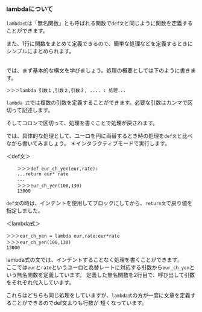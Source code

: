 ### lambdaについて

`lambda式`は「無名関数」とも呼ばれる関数で`def文`と同じように関数を定義することができます。

また、1行に関数をまとめて定義できるので、簡単な処理などを定義するときにシンプルにまとめられます。</br></br>

では、まず基本的な構文を学びましょう。処理の概要としては下のように書きます。


`＞＞＞lambda 引数１,引数２,引数３, .... : 処理...`

`lambda 式`では複数の引数を定義することができます。必要な引数はカンマで区切って記述します。

そしてコロンで区切って、処理を書くことで処理が戻されます。  


では、具体的な処理として、ユーロを円に両替するとき時の処理を`def文`と比べながら書いてみましょう。
＊インタラクティブモードで実行します。  

＜def文＞
```
    ＞＞＞def eur_ch_yen(eur,rate):    
    ...return eur* rate  
    ...  
    ＞＞＞eur_ch_yen(100,130)  
    13000
```  

`def文`の時は、インデントを使用してブロックにしてから、`return文`で戻り値を指定しました。

＜lambda式＞
```
＞＞＞eur_ch_yen = lambda eur,rate:eur*rate  
＞＞＞eur_ch_yen(100,130)  
13000  
```

lambda式の文では、インデントすることなく処理を書くことができます。  
ここでは`eur`と`rate`というユーロと為替レートに対応する引数から`eur_ch_yen`という無名関数を定義しています。
定義した無名関数を2行目で、呼び出して引数をそれぞれ代入しています。  

これらはどちらも同じ処理をしていますが、`lambda式`の方が一度に文章を定義することができるのでdef文よりも行数が
短くなっています。

